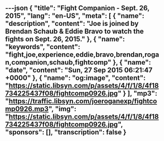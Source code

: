 ---json
{
  "title": "Fight Companion - Sept. 26, 2015",
  "lang": "en-US",
  "meta": [
    {
      "name": "description",
      "content": "Joe is joined by Brendan Schaub & Eddie Bravo to watch the fights on Sept. 26, 2015."
    },
    {
      "name": "keywords",
      "content": "fight,joe,experience,eddie,bravo,brendan,rogan,companion,schaub,fightcomp"
    },
    {
      "name": "date",
      "content": "Sun, 27 Sep 2015 06:21:47 +0000"
    },
    {
      "name": "og:image",
      "content": "https://static.libsyn.com/p/assets/4/f/1/8/4f18734225437f08/fightcomp0926.jpg"
    }
  ],
  "mp3": "https://traffic.libsyn.com/joeroganexp/fightcomp0926.mp3",
  "img": "https://static.libsyn.com/p/assets/4/f/1/8/4f18734225437f08/fightcomp0926.jpg",
  "sponsors": [],
  "transcription": false
}
---
<episode-header />

<timemark seconds="0" />

<transcribe-call-to-action />

<episode-footer />